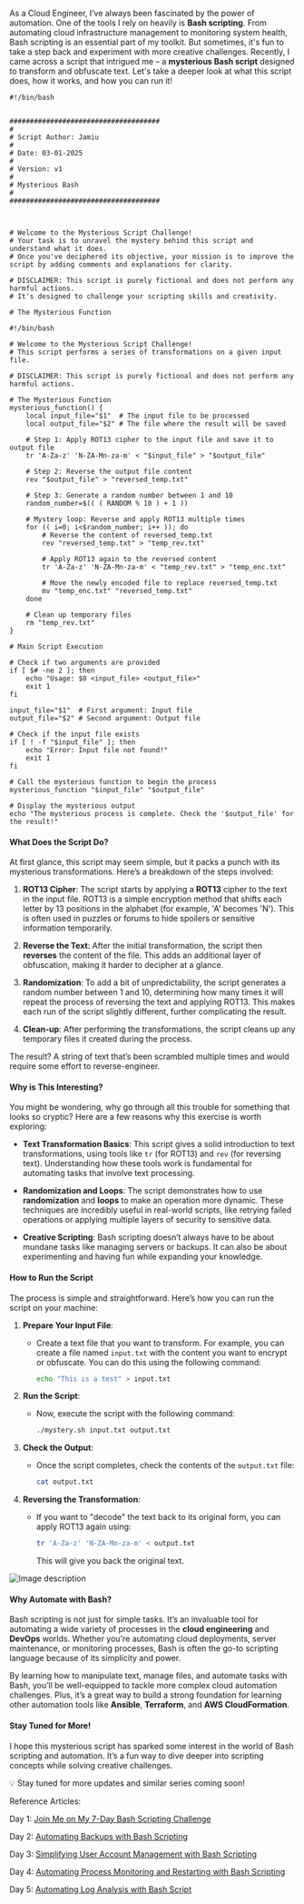 As a Cloud Engineer, I’ve always been fascinated by the power of automation. One of the tools I rely on heavily is **Bash scripting**. From automating cloud infrastructure management to monitoring system health, Bash scripting is an essential part of my toolkit. But sometimes, it's fun to take a step back and experiment with more creative challenges. Recently, I came across a script that intrigued me – a **mysterious Bash script** designed to transform and obfuscate text. Let's take a deeper look at what this script does, how it works, and how you can run it!


```
#!/bin/bash


#####################################
#
# Script Author: Jamiu
#
# Date: 03-01-2025
#
# Version: v1
#
# Mysterious Bash
#
#####################################



# Welcome to the Mysterious Script Challenge!
# Your task is to unravel the mystery behind this script and understand what it does.
# Once you've deciphered its objective, your mission is to improve the script by adding comments and explanations for clarity.

# DISCLAIMER: This script is purely fictional and does not perform any harmful actions.
# It's designed to challenge your scripting skills and creativity.

# The Mysterious Function

#!/bin/bash

# Welcome to the Mysterious Script Challenge!
# This script performs a series of transformations on a given input file.

# DISCLAIMER: This script is purely fictional and does not perform any harmful actions.

# The Mysterious Function
mysterious_function() {
    local input_file="$1"  # The input file to be processed
    local output_file="$2" # The file where the result will be saved

    # Step 1: Apply ROT13 cipher to the input file and save it to output file
    tr 'A-Za-z' 'N-ZA-Mn-za-m' < "$input_file" > "$output_file"

    # Step 2: Reverse the output file content
    rev "$output_file" > "reversed_temp.txt"

    # Step 3: Generate a random number between 1 and 10
    random_number=$(( ( RANDOM % 10 ) + 1 ))

    # Mystery loop: Reverse and apply ROT13 multiple times
    for (( i=0; i<$random_number; i++ )); do
        # Reverse the content of reversed_temp.txt
        rev "reversed_temp.txt" > "temp_rev.txt"

        # Apply ROT13 again to the reversed content
        tr 'A-Za-z' 'N-ZA-Mn-za-m' < "temp_rev.txt" > "temp_enc.txt"

        # Move the newly encoded file to replace reversed_temp.txt
        mv "temp_enc.txt" "reversed_temp.txt"
    done

    # Clean up temporary files
    rm "temp_rev.txt"
}

# Main Script Execution

# Check if two arguments are provided
if [ $# -ne 2 ]; then
    echo "Usage: $0 <input_file> <output_file>"
    exit 1
fi

input_file="$1"  # First argument: Input file
output_file="$2" # Second argument: Output file

# Check if the input file exists
if [ ! -f "$input_file" ]; then
    echo "Error: Input file not found!"
    exit 1
fi

# Call the mysterious function to begin the process
mysterious_function "$input_file" "$output_file"

# Display the mysterious output
echo "The mysterious process is complete. Check the '$output_file' for the result!"
```
#### What Does the Script Do?

At first glance, this script may seem simple, but it packs a punch with its mysterious transformations. Here’s a breakdown of the steps involved:

1. **ROT13 Cipher**: The script starts by applying a **ROT13** cipher to the text in the input file. ROT13 is a simple encryption method that shifts each letter by 13 positions in the alphabet (for example, 'A' becomes 'N'). This is often used in puzzles or forums to hide spoilers or sensitive information temporarily.

2. **Reverse the Text**: After the initial transformation, the script then **reverses** the content of the file. This adds an additional layer of obfuscation, making it harder to decipher at a glance.

3. **Randomization**: To add a bit of unpredictability, the script generates a random number between 1 and 10, determining how many times it will repeat the process of reversing the text and applying ROT13. This makes each run of the script slightly different, further complicating the result.

4. **Clean-up**: After performing the transformations, the script cleans up any temporary files it created during the process.

The result? A string of text that’s been scrambled multiple times and would require some effort to reverse-engineer.

#### Why is This Interesting?

You might be wondering, why go through all this trouble for something that looks so cryptic? Here are a few reasons why this exercise is worth exploring:

- **Text Transformation Basics**: This script gives a solid introduction to text transformations, using tools like `tr` (for ROT13) and `rev` (for reversing text). Understanding how these tools work is fundamental for automating tasks that involve text processing.

- **Randomization and Loops**: The script demonstrates how to use **randomization** and **loops** to make an operation more dynamic. These techniques are incredibly useful in real-world scripts, like retrying failed operations or applying multiple layers of security to sensitive data.

- **Creative Scripting**: Bash scripting doesn’t always have to be about mundane tasks like managing servers or backups. It can also be about experimenting and having fun while expanding your knowledge.

#### How to Run the Script

The process is simple and straightforward. Here’s how you can run the script on your machine:

1. **Prepare Your Input File**: 
   - Create a text file that you want to transform. For example, you can create a file named `input.txt` with the content you want to encrypt or obfuscate. You can do this using the following command:
     ```bash
     echo "This is a test" > input.txt
     ```

2. **Run the Script**: 
   - Now, execute the script with the following command:
     ```bash
     ./mystery.sh input.txt output.txt
     ```

3. **Check the Output**: 
   - Once the script completes, check the contents of the `output.txt` file:
     ```bash
     cat output.txt
     ```

4. **Reversing the Transformation**: 
   - If you want to "decode" the text back to its original form, you can apply ROT13 again using:
     ```bash
     tr 'A-Za-z' 'N-ZA-Mn-za-m' < output.txt
     ```
     This will give you back the original text.


![Image description](https://dev-to-uploads.s3.amazonaws.com/uploads/articles/wy734gur0aibpla7nfi1.png)


#### Why Automate with Bash?

Bash scripting is not just for simple tasks. It’s an invaluable tool for automating a wide variety of processes in the **cloud engineering** and **DevOps** worlds. Whether you're automating cloud deployments, server maintenance, or monitoring processes, Bash is often the go-to scripting language because of its simplicity and power.

By learning how to manipulate text, manage files, and automate tasks with Bash, you’ll be well-equipped to tackle more complex cloud automation challenges. Plus, it’s a great way to build a strong foundation for learning other automation tools like **Ansible**, **Terraform**, and **AWS CloudFormation**.

#### Stay Tuned for More!

I hope this mysterious script has sparked some interest in the world of Bash scripting and automation. It’s a fun way to dive deeper into scripting concepts while solving creative challenges. 




💡 Stay tuned for more updates and similar series coming soon!

Reference Articles:

Day 1: [Join Me on My 7-Day Bash Scripting Challenge](https://dev.to/jamiu_cloud/join-me-on-my-7-day-bash-scripting-challenge-4j6j)


Day 2: [Automating Backups with Bash Scripting](https://dev.to/jamiu_cloud/automating-backups-with-bash-scripting-day-2-3ahm)


Day 3: [Simplifying User Account Management with Bash Scripting](https://dev.to/jamiu_cloud/simplifying-user-account-management-with-bash-scripting-day3-371m)


Day 4: [Automating Process Monitoring and Restarting with Bash Scripting](https://dev.to/jamiu_cloud/automating-process-monitoring-restarting-with-bash-scripting-day4-5e0i)

Day 5: [Automating Log Analysis with Bash Script](https://dev.to/jamiu_cloud/bash-script-series-automating-log-analysis-with-bash-script-or-shell-script-25cn)
